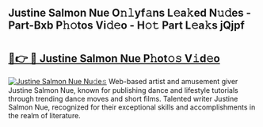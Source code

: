 ## Justine Salmon Nue O𝚗𝚕yf𝚊ns L𝚎a𝚔ed N𝚞𝚍es - Part-Bxb P𝚑𝚘tos Vi𝚍𝚎o - H𝚘𝚝 Part L𝚎a𝚔s jQjpf

# <h2><a href="http://kf3z1tz.oniu.top/?m=Justine+Salmon+Nue">🔗👉 🔴 Justine Salmon Nue P𝚑ot𝚘𝚜 V𝚒d𝚎o</a></h2>

[![Justine Salmon Nue Nu𝚍e𝚜](https://i.imgur.com/0qMVB7G.gif)](http://kf3z1tz.oniu.top/?m=Justine+Salmon+Nue)
Web-based artist and amusement giver Justine Salmon Nue, known for publishing dance and lifestyle tutorials through trending dance moves and short films. Talented writer Justine Salmon Nue, recognized for their exceptional skills and accomplishments in the realm of literature.  
